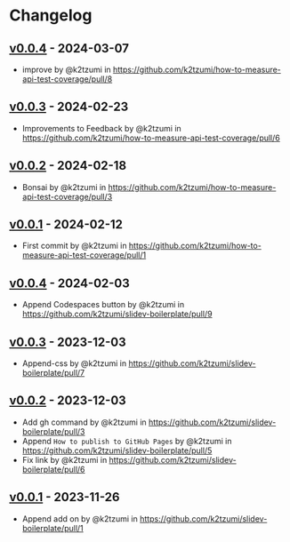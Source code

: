 # Changelog

## [v0.0.4](https://github.com/k2tzumi/how-to-measure-api-test-coverage/compare/v0.0.3...v0.0.4) - 2024-03-07
- improve by @k2tzumi in https://github.com/k2tzumi/how-to-measure-api-test-coverage/pull/8

## [v0.0.3](https://github.com/k2tzumi/how-to-measure-api-test-coverage/compare/v0.0.2...v0.0.3) - 2024-02-23
- Improvements to Feedback by @k2tzumi in https://github.com/k2tzumi/how-to-measure-api-test-coverage/pull/6

## [v0.0.2](https://github.com/k2tzumi/how-to-measure-api-test-coverage/compare/v0.0.1...v0.0.2) - 2024-02-18
- Bonsai by @k2tzumi in https://github.com/k2tzumi/how-to-measure-api-test-coverage/pull/3

## [v0.0.1](https://github.com/k2tzumi/how-to-measure-api-test-coverage/commits/v0.0.1) - 2024-02-12
- First commit by @k2tzumi in https://github.com/k2tzumi/how-to-measure-api-test-coverage/pull/1

## [v0.0.4](https://github.com/k2tzumi/slidev-boilerplate/compare/v0.0.3...v0.0.4) - 2024-02-03
- Append Codespaces button by @k2tzumi in https://github.com/k2tzumi/slidev-boilerplate/pull/9

## [v0.0.3](https://github.com/k2tzumi/slidev-boilerplate/compare/v0.0.2...v0.0.3) - 2023-12-03
- Append-css by @k2tzumi in https://github.com/k2tzumi/slidev-boilerplate/pull/7

## [v0.0.2](https://github.com/k2tzumi/slidev-boilerplate/compare/v0.0.1...v0.0.2) - 2023-12-03
- Add gh command by @k2tzumi in https://github.com/k2tzumi/slidev-boilerplate/pull/3
- Append `How to publish to GitHub Pages` by @k2tzumi in https://github.com/k2tzumi/slidev-boilerplate/pull/5
- Fix link by @k2tzumi in https://github.com/k2tzumi/slidev-boilerplate/pull/6

## [v0.0.1](https://github.com/k2tzumi/slidev-boilerplate/commits/v0.0.1) - 2023-11-26
- Append add on by @k2tzumi in https://github.com/k2tzumi/slidev-boilerplate/pull/1
